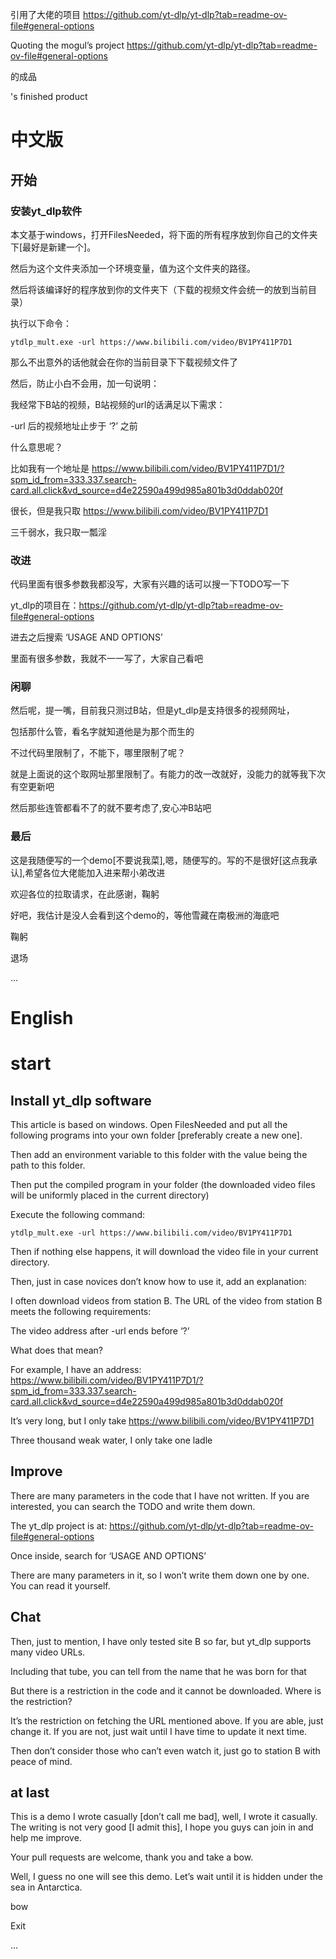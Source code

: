 
引用了大佬的项目 https://github.com/yt-dlp/yt-dlp?tab=readme-ov-file#general-options

Quoting the mogul’s project https://github.com/yt-dlp/yt-dlp?tab=readme-ov-file#general-options

的成品

's finished product

# 中文版
## 开始
### 安装yt_dlp软件
本文基于windows，打开FilesNeeded，将下面的所有程序放到你自己的文件夹下[最好是新建一个]。

然后为这个文件夹添加一个环境变量，值为这个文件夹的路径。

然后将该编译好的程序放到你的文件夹下（下载的视频文件会统一的放到当前目录）

执行以下命令：
```shell
ytdlp_mult.exe -url https://www.bilibili.com/video/BV1PY411P7D1 
```
那么不出意外的话他就会在你的当前目录下下载视频文件了

然后，防止小白不会用，加一句说明：

我经常下B站的视频，B站视频的url的话满足以下需求：

-url 后的视频地址止步于 ‘?’ 之前 

什么意思呢？

比如我有一个地址是 https://www.bilibili.com/video/BV1PY411P7D1/?spm_id_from=333.337.search-card.all.click&vd_source=d4e22590a499d985a801b3d0ddab020f

很长，但是我只取 https://www.bilibili.com/video/BV1PY411P7D1

三千弱水，我只取一瓢淫

### 改进
代码里面有很多参数我都没写，大家有兴趣的话可以搜一下TODO写一下

yt_dlp的项目在：https://github.com/yt-dlp/yt-dlp?tab=readme-ov-file#general-options

进去之后搜索 ‘USAGE AND OPTIONS’

里面有很多参数，我就不一一写了，大家自己看吧

### 闲聊
然后呢，提一嘴，目前我只测过B站，但是yt_dlp是支持很多的视频网址，

包括那什么管，看名字就知道他是为那个而生的

不过代码里限制了，不能下，哪里限制了呢？

就是上面说的这个取网址那里限制了。有能力的改一改就好，没能力的就等我下次有空更新吧

然后那些连管都看不了的就不要考虑了,安心冲B站吧

### 最后
这是我随便写的一个demo[不要说我菜],嗯，随便写的。写的不是很好[这点我承认],希望各位大佬能加入进来帮小弟改进

欢迎各位的拉取请求，在此感谢，鞠躬

好吧，我估计是没人会看到这个demo的，等他雪藏在南极洲的海底吧

鞠躬

退场

...

# English
# start
## Install yt_dlp software
This article is based on windows. Open FilesNeeded and put all the following programs into your own folder [preferably create a new one].

Then add an environment variable to this folder with the value being the path to this folder.

Then put the compiled program in your folder (the downloaded video files will be uniformly placed in the current directory)

Execute the following command:
```shell
ytdlp_mult.exe -url https://www.bilibili.com/video/BV1PY411P7D1
```
Then if nothing else happens, it will download the video file in your current directory.

Then, just in case novices don’t know how to use it, add an explanation:

I often download videos from station B. The URL of the video from station B meets the following requirements:

The video address after -url ends before ‘?’

What does that mean?

For example, I have an address: https://www.bilibili.com/video/BV1PY411P7D1/?spm_id_from=333.337.search-card.all.click&vd_source=d4e22590a499d985a801b3d0ddab020f

It’s very long, but I only take https://www.bilibili.com/video/BV1PY411P7D1

Three thousand weak water, I only take one ladle

## Improve
There are many parameters in the code that I have not written. If you are interested, you can search the TODO and write them down.

The yt_dlp project is at: https://github.com/yt-dlp/yt-dlp?tab=readme-ov-file#general-options

Once inside, search for ‘USAGE AND OPTIONS’

There are many parameters in it, so I won’t write them down one by one. You can read it yourself.

## Chat
Then, just to mention, I have only tested site B so far, but yt_dlp supports many video URLs.

Including that tube, you can tell from the name that he was born for that

But there is a restriction in the code and it cannot be downloaded. Where is the restriction?

It’s the restriction on fetching the URL mentioned above. If you are able, just change it. If you are not, just wait until I have time to update it next time.

Then don’t consider those who can’t even watch it, just go to station B with peace of mind.

## at last
This is a demo I wrote casually [don’t call me bad], well, I wrote it casually. The writing is not very good [I admit this], I hope you guys can join in and help me improve.

Your pull requests are welcome, thank you and take a bow.

Well, I guess no one will see this demo. Let’s wait until it is hidden under the sea in Antarctica.

bow

Exit

...